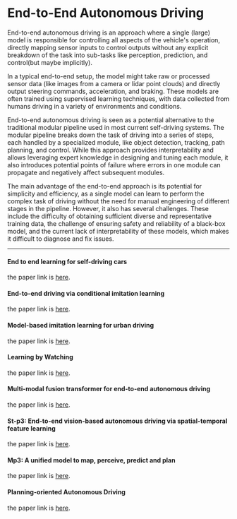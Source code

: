 # End-to-End Autonomous Driving

End-to-end autonomous driving is an approach where a single (large) model is responsible for controlling all aspects of the vehicle's operation, directly mapping sensor inputs to control outputs without any explicit breakdown of the task into sub-tasks like perception, prediction, and control(but maybe implicitly).

In a typical end-to-end setup, the model might take raw or processed sensor data (like images from a camera or lidar point clouds) and directly output steering commands, acceleration, and braking. These models are often trained using supervised learning techniques, with data collected from humans driving in a variety of environments and conditions.

End-to-end autonomous driving is seen as a potential alternative to the traditional modular pipeline used in most current self-driving systems. The modular pipeline breaks down the task of driving into a series of steps, each handled by a specialized module, like object detection, tracking, path planning, and control. While this approach provides interpretability and allows leveraging expert knowledge in designing and tuning each module, it also introduces potential points of failure where errors in one module can propagate and negatively affect subsequent modules.

The main advantage of the end-to-end approach is its potential for simplicity and efficiency, as a single model can learn to perform the complex task of driving without the need for manual engineering of different stages in the pipeline. However, it also has several challenges. These include the difficulty of obtaining sufficient diverse and representative training data, the challenge of ensuring safety and reliability of a black-box model, and the current lack of interpretability of these models, which makes it difficult to diagnose and fix issues.


---

#### End to end learning for self-driving cars
the paper link is [here](https://arxiv.org/pdf/1604.07316.pdf).

#### End-to-end driving via conditional imitation learning
the paper link is [here](https://arxiv.org/pdf/1710.02410).

#### Model-based imitation learning for urban driving
the paper link is [here](https://proceedings.neurips.cc/paper_files/paper/2022/file/827cb489449ea216e4a257c47e407d18-Paper-Conference.pdf).

#### Learning by Watching
the paper link is [here](https://arxiv.org/pdf/2106.05966).

#### Multi-modal fusion transformer for end-to-end autonomous driving
the paper link is [here](http://openaccess.thecvf.com/content/CVPR2021/papers/Prakash_Multi-Modal_Fusion_Transformer_for_End-to-End_Autonomous_Driving_CVPR_2021_paper.pdf).

#### St-p3: End-to-end vision-based autonomous driving via spatial-temporal feature learning
the paper link is [here](https://arxiv.org/pdf/2207.07601).

#### Mp3: A unified model to map, perceive, predict and plan
the paper link is [here](https://openaccess.thecvf.com/content/CVPR2021/papers/Casas_MP3_A_Unified_Model_To_Map_Perceive_Predict_and_Plan_CVPR_2021_paper.pdf).

#### Planning-oriented Autonomous Driving
the paper link is [here](https://arxiv.org/pdf/2212.10156).
